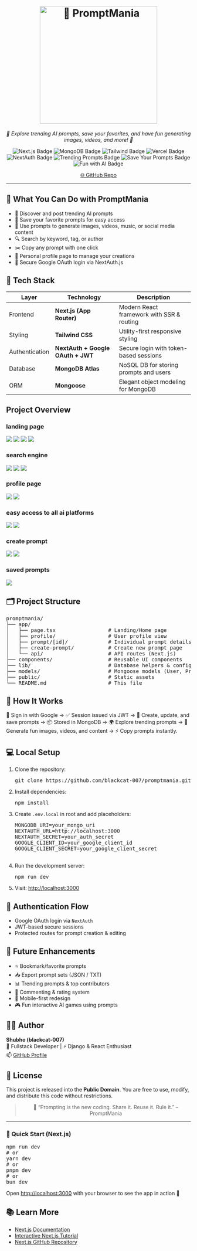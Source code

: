 <h1 align="center">
  <img 
    src="https://res.cloudinary.com/ddcdrrav8/image/upload/v1758786565/Screenshot_2025-09-25_131603-Picsart-AiImageEnhancer_w6gdy8.png" 
    alt="🧠 PromptMania" 
    width="320"
  >
  <br>
  
</h1>

<p align="center">
  <em>🎉 Explore trending AI prompts, save your favorites, and have fun generating images, videos, and more! 🚀</em>
</p>

<p align="center">
  <!-- Tech & feature badges -->
  <img src="https://img.shields.io/badge/Next.js-000000?style=for-the-badge&logo=next.js&logoColor=white" alt="Next.js Badge">
  <img src="https://img.shields.io/badge/MongoDB-47A248?style=for-the-badge&logo=mongodb&logoColor=white" alt="MongoDB Badge">
  <img src="https://img.shields.io/badge/Tailwind_CSS-06B6D4?style=for-the-badge&logo=tailwind-css&logoColor=white" alt="Tailwind Badge">
  <img src="https://img.shields.io/badge/Vercel-000000?style=for-the-badge&logo=vercel&logoColor=white" alt="Vercel Badge">
  <img src="https://img.shields.io/badge/NextAuth.js-000000?style=for-the-badge&logo=nextauth.js&logoColor=white" alt="NextAuth Badge">
  <img src="https://img.shields.io/badge/Trending_Prompts-ff69b4?style=for-the-badge" alt="Trending Prompts Badge">
  <img src="https://img.shields.io/badge/Save_Your_Prompts-1E90FF?style=for-the-badge" alt="Save Your Prompts Badge">
  <img src="https://img.shields.io/badge/🎨_Fun_with_AI-Fuchsia?style=for-the-badge" alt="Fun with AI Badge">
</p>

<p align="center">
  <a href="https://github.com/blackcat-007/promptmania" target="_blank">🌐 GitHub Repo</a>
</p>

<hr>

<h2>🚀 What You Can Do with PromptMania</h2>
<ul>
  <li>📌 Discover and post trending AI prompts</li>
  <li>💾 Save your favorite prompts for easy access</li>
  <li>🎨 Use prompts to generate images, videos, music, or social media content</li>
  <li>🔍 Search by keyword, tag, or author</li>
  <li>✂️ Copy any prompt with one click</li>
  <li>👤 Personal profile page to manage your creations</li>
  <li>🔐 Secure Google OAuth login via NextAuth.js</li>
</ul>

<h2>🧰 Tech Stack</h2>
<table>
  <thead>
    <tr>
      <th>Layer</th>
      <th>Technology</th>
      <th>Description</th>
    </tr>
  </thead>
  <tbody>
    <tr>
      <td>Frontend</td>
      <td><strong>Next.js (App Router)</strong></td>
      <td>Modern React framework with SSR & routing</td>
    </tr>
    <tr>
      <td>Styling</td>
      <td><strong>Tailwind CSS</strong></td>
      <td>Utility-first responsive styling</td>
    </tr>
    <tr>
      <td>Authentication</td>
      <td><strong>NextAuth + Google OAuth + JWT</strong></td>
      <td>Secure login with token-based sessions</td>
    </tr>
    <tr>
      <td>Database</td>
      <td><strong>MongoDB Atlas</strong></td>
      <td>NoSQL DB for storing prompts and users</td>
    </tr>
    <tr>
      <td>ORM</td>
      <td><strong>Mongoose</strong></td>
      <td>Elegant object modeling for MongoDB</td>
    </tr>
  </tbody>
</table>
<h2>Project Overview</h2>
<h3>landing page</h3>
<img src="https://res.cloudinary.com/ddcdrrav8/image/upload/v1759389645/Screenshot_2025-10-02_124336_giurfo.png">
<img src="https://res.cloudinary.com/ddcdrrav8/image/upload/v1759389645/Screenshot_2025-10-02_124404_qnqqau.png">
<img src="https://res.cloudinary.com/ddcdrrav8/image/upload/v1759389645/Screenshot_2025-10-02_124349_hc5opj.png">
<img src="https://res.cloudinary.com/ddcdrrav8/image/upload/v1759389667/Screenshot_2025-10-02_124431_zgwspy.png">
<h3>search engine</h3>
<img src="https://res.cloudinary.com/ddcdrrav8/image/upload/v1759390445/Screenshot_2025-10-02_130308_vplbdg.png">
<img src="https://res.cloudinary.com/ddcdrrav8/image/upload/v1759390446/Screenshot_2025-10-02_130319_xycfzh.png">
<img src="https://res.cloudinary.com/ddcdrrav8/image/upload/v1759390454/Screenshot_2025-10-02_130303_heynpb.png">
<h3>profile page</h3>
<img src="https://res.cloudinary.com/ddcdrrav8/image/upload/v1759389646/Screenshot_2025-10-02_124438_mt14tk.png">
<img src="https://res.cloudinary.com/ddcdrrav8/image/upload/v1759389645/Screenshot_2025-10-02_124506_ym3eee.png">
<h3>easy access to all ai platforms</h3>
<img src="https://res.cloudinary.com/ddcdrrav8/image/upload/v1759389646/Screenshot_2025-10-02_124635_d99dam.png">
<img src="https://res.cloudinary.com/ddcdrrav8/image/upload/v1759389645/Screenshot_2025-10-02_124600_knnjkv.png">
<h3>create prompt</h3>
<img src="https://res.cloudinary.com/ddcdrrav8/image/upload/v1759389646/Screenshot_2025-10-02_124658_g82qs5.png">
<img src="https://res.cloudinary.com/ddcdrrav8/image/upload/v1759389646/Screenshot_2025-10-02_124703_vsbr1a.png">
<h3>saved prompts</h3>
<img src="https://res.cloudinary.com/ddcdrrav8/image/upload/v1759389646/Screenshot_2025-10-02_124450_tycvmc.png">
<h2>🗂 Project Structure</h2>
<pre>
promptmania/
├── app/
│   ├── page.tsx                 # Landing/Home page
│   ├── profile/                 # User profile view
│   ├── prompt/[id]/             # Individual prompt details
│   ├── create-prompt/           # Create new prompt page
│   └── api/                     # API routes (Next.js)
├── components/                  # Reusable UI components
├── lib/                         # Database helpers & config
├── models/                      # Mongoose models (User, Prompt)
├── public/                      # Static assets
└── README.md                    # This file
</pre>

<h2>🧪 How It Works</h2>
<p>
  🔑 Sign in with Google → ✅ Session issued via JWT → 📝 Create, update, and save prompts → 
  📦 Stored in MongoDB → 🌍 Explore trending prompts → 🎨 Generate fun images, videos, and content → ⚡ Copy prompts instantly.
</p>

<h2>💻 Local Setup</h2>
<ol>
  <li>Clone the repository:
    <pre>git clone https://github.com/blackcat-007/promptmania.git</pre>
  </li>
  <li>Install dependencies:
    <pre>npm install</pre>
  </li>
  <li>Create <code>.env.local</code> in root and add placeholders:
    <pre>
MONGODB_URI=your_mongo_uri
NEXTAUTH_URL=http://localhost:3000
NEXTAUTH_SECRET=your_auth_secret
GOOGLE_CLIENT_ID=your_google_client_id
GOOGLE_CLIENT_SECRET=your_google_client_secret
    </pre>
  </li>
  <li>Run the development server:
    <pre>npm run dev</pre>
  </li>
  <li>Visit: <a href="http://localhost:3000">http://localhost:3000</a></li>
</ol>

<h2>🔐 Authentication Flow</h2>
<ul>
  <li>Google OAuth login via <code>NextAuth</code></li>
  <li>JWT-based secure sessions</li>
  <li>Protected routes for prompt creation & editing</li>
</ul>

<h2>📌 Future Enhancements</h2>
<ul>
  <li>⭐ Bookmark/favorite prompts</li>
  <li>📥 Export prompt sets (JSON / TXT)</li>
  <li>📊 Trending prompts & top contributors</li>
  <li>💬 Commenting & rating system</li>
  <li>📱 Mobile-first redesign</li>
  <li>🎮 Fun interactive AI games using prompts</li>
</ul>

<h2>🙋‍♂️ Author</h2>
<p>
  <strong>Shubho (blackcat-007)</strong><br>
  🧠 Fullstack Developer | ⚡ Django & React Enthusiast<br>
  📫 <a href="https://github.com/blackcat-007" target="_blank">GitHub Profile</a>
</p>

<h2>📜 License</h2>
<p>
  This project is released into the <strong>Public Domain</strong>.  
  You are free to use, modify, and distribute this code without restrictions.
</p>

<blockquote align="center">
  💬 “Prompting is the new coding. Share it. Reuse it. Rule it.” – PromptMania
</blockquote>

<hr>

<h3>🚀 Quick Start (Next.js)</h3>
<pre>
npm run dev
# or
yarn dev
# or
pnpm dev
# or
bun dev
</pre>

<p>
Open <a href="http://localhost:3000">http://localhost:3000</a> with your browser to see the app in action 🎉
</p>

<h2>📚 Learn More</h2>
<ul>
  <li><a href="https://nextjs.org/docs" target="_blank">Next.js Documentation</a></li>
  <li><a href="https://nextjs.org/learn" target="_blank">Interactive Next.js Tutorial</a></li>
  <li><a href="https://github.com/vercel/next.js/" target="_blank">Next.js GitHub Repository</a></li>
</ul>
